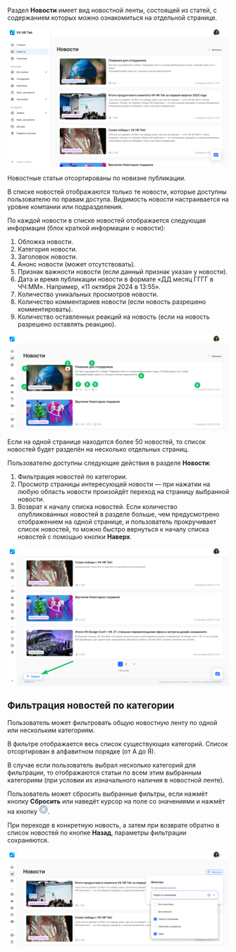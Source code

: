 Раздел **Новости** имеет вид новостной ленты, состоящей из статей, с содержанием которых можно ознакомиться на отдельной странице.

![](./assets/News-feed-1-1-1.png)

Новостные статьи отсортированы по новизне публикации.

В списке новостей отображаются только те новости, которые доступны пользователю по правам доступа. Видимость новости настраивается на уровне компании или подразделения.

По каждой новости в списке новостей отображается следующая информация (блок краткой информации о новости):  

1. Обложка новости.  
2. Категория новости.  
3. Заголовок новости.  
4. Анонс новости (может отсутствовать).   
5. Признак важности новости (если данный признак указан у новости).  
6. Дата и время публикации новости в формате «ДД месяц ГГГГ в ЧЧ:ММ». Например, «11 октября 2024 в 13:55».  
7. Количество уникальных просмотров новости.  
8. Количество комментариев новости (если новость разрешено комментировать).  
9. Количество оставленных реакций на новость (если на новость разрешено оставлять реакцию).

![](./assets/News-feed-reactions.png)

Если на одной странице находится более 50 новостей, то список новостей будет разделён на несколько отдельных страниц.

Пользователю доступны следующие действия в разделе **Новости**:

1. Фильтрация новостей по категории.  
2. Просмотр страницы интересующей новости — при нажатии на любую область новости произойдёт переход на страницу выбранной новости.  
3. Возврат к началу списка новостей. Если количество опубликованных новостей в разделе больше, чем предусмотрено отображением на одной странице, и пользователь прокручивает список новостей, то можно быстро вернуться к началу списка новостей с помощью кнопки **Наверх**.

![](./assets/News-feed-6.png)

## **Фильтрация новостей по категории** 

Пользователь может фильтровать общую новостную ленту по одной или нескольким категориям.

В фильтре отображается весь список существующих категорий. Список отсортирован в алфавитном порядке (от А до Я).

В случае если пользователь выбрал несколько категорий для фильтрации, то отображаются статьи по всем этим выбранным категориям (при условии их изначального наличия в новостной ленте).

Пользователь может сбросить выбранные фильтры, если нажмёт кнопку **Сбросить** или наведёт курсор на поле со значениями и нажмёт на кнопку ![](./assets/Color.png "inline").

При переходе в конкретную новость, а затем при возврате обратно в список новостей по кнопке **Назад**, параметры фильтрации сохраняются.

![](./assets/News-feed-3-1.png)
